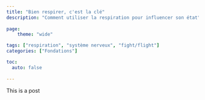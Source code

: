 ```yaml
---
title: "Bien respirer, c'est la clé"
description: "Comment utiliser la respiration pour influencer son état"
    
page:
    theme: "wide"

tags: ["respiration", "système nerveux", "fight/flight"]
categories: ["Fondations"]

toc:
  auto: false
  
---
```


This is a post
